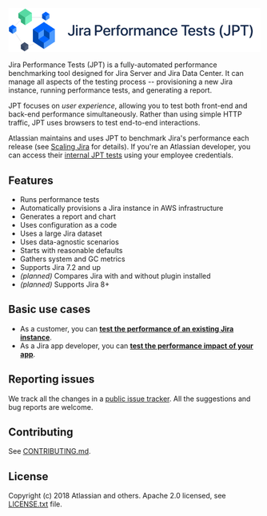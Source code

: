 ![picture](docs/JPT-banner@2x.png)

Jira Performance Tests (JPT) is a fully-automated performance benchmarking tool designed for Jira Server and Jira Data Center.
It can manage all aspects of the testing process -- provisioning a new Jira instance, running performance tests, and generating
a report.

JPT focuses on _user experience_, allowing you to test both front-end and back-end performance simultaneously. Rather than
using simple HTTP traffic, JPT uses browsers to test end-to-end interactions.

Atlassian maintains and uses JPT to benchmark Jira's performance each release (see [Scaling Jira](https://confluence.atlassian.com/enterprise/scaling-jira-867028644.html) for details).
If you're an Atlassian developer, you can access their [internal JPT tests](https://stash.atlassian.com/projects/JIRASERVER/repos/jira-performance-tests/browse/README.md)
using your employee credentials.

## Features

  - Runs performance tests
  - Automatically provisions a Jira instance in AWS infrastructure
  - Generates a report and chart
  - Uses configuration as a code
  - Uses a large Jira dataset
  - Uses data-agnostic scenarios
  - Starts with reasonable defaults
  - Gathers system and GC metrics
  - Supports Jira 7.2 and up
  - _(planned)_ Compares Jira with and without plugin installed
  - _(planned)_ Supports Jira 8+

## Basic use cases

- As a customer, you can **[test the performance of an existing Jira instance](docs/tests/ON_PREMISE.md)**.
- As a Jira app developer, you can **[test the performance impact of your app](docs/tests/APP.md)**.

## Reporting issues

We track all the changes in a [public issue tracker](https://ecosystem.atlassian.net/secure/RapidBoard.jspa?rapidView=457&projectKey=JPERF).
All the suggestions and bug reports are welcome.

## Contributing

See [CONTRIBUTING.md](CONTRIBUTING.md).

## License

Copyright (c) 2018 Atlassian and others.
Apache 2.0 licensed, see [LICENSE.txt](LICENSE.txt) file.
